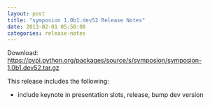 ```yaml
---
layout: post
title: "symposion 1.0b1.dev52 Release Notes"
date: 2013-02-01 05:50:08
categories: release-notes
---
```


Download: <https://pypi.python.org/packages/source/s/symposion/symposion-1.0b1.dev52.tar.gz>

This release includes the following:

* include keynote in presentation slots, release, bump dev version
